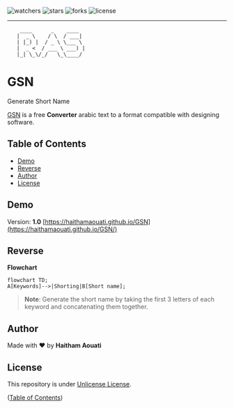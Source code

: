![watchers](https://custom-icon-badges.demolab.com/github/watchers/haithamaouati/GSN?logo=eye)
![stars](https://custom-icon-badges.demolab.com/github/stars/haithamaouati/GSN?logo=star)
![forks](https://custom-icon-badges.demolab.com/github/forks/haithamaouati/GSN?logo=repo-forked)
![license](https://custom-icon-badges.demolab.com/github/license/haithamaouati/GSN?logo=law)
___
```
    ____      _    ____  
   |  _ \    / \  / ___| 
   | |_) |  / _ \ \___ \ 
   |  _ <  / ___ \ ___) |
   |_| \_\/_/   \_\____/ 
```

# GSN
Generate Short Name

[GSN](https://haithamaouati.github.io/GSN) is a free **Converter** arabic text to a format compatible with designing software.

## Table of Contents
- [Demo](#demo)
- [Reverse](#reverse)
- [Author](#author)
- [License](#license)

## Demo
Version: **1.0**
[https://haithamaouati.github.io/GSN](https://haithamaouati.github.io/GSN/)

## Reverse

**Flowchart**

```mermaid
flowchart TD;
A[Keywords]-->|Shorting|B[Short name];
```

>**Note**:
> Generate the short name by taking the first 3 letters of each keyword and concatenating them together.

## Author
Made with :heart: by **Haitham Aouati**

## License
This repository is under [Unlicense License](https://github.com/haithamaouati/ar2en/blob/main/LICENSE).

([Table of Contents](#table-of-contents))
